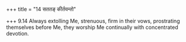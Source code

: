 +++
title = "14 सततङ् कीर्तयन्तो"

+++
9.14 Always extolling Me, strenuous, firm in their vows, prostrating
themselves before Me, they worship Me continually with concentrated
devotion.
